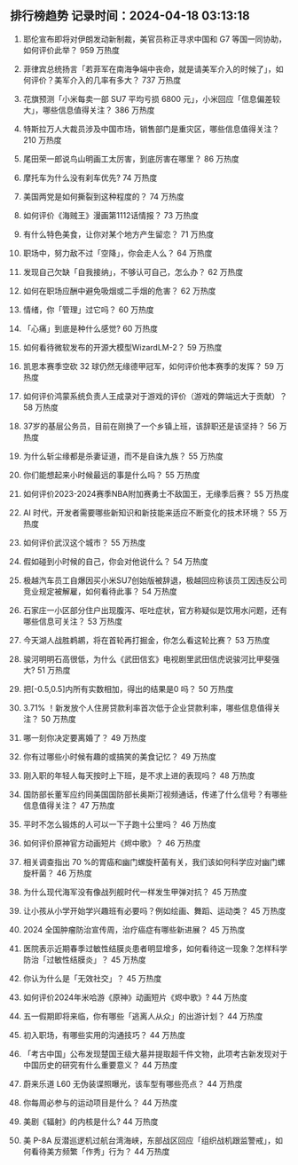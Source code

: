 
## 排行榜趋势 记录时间：2024-04-18 03:13:18
  
  1. 耶伦宣布即将对伊朗发动新制裁，美官员称正寻求中国和 G7 等国一同协助，如何评价此举？ 959 万热度
    
  2. 菲律宾总统扬言「若菲军在南海争端中丧命，就是请美军介入的时候了」，如何评价？美军介入的几率有多大？ 737 万热度
    
  3. 花旗预测「小米每卖一部 SU7 平均亏损 6800 元」，小米回应「信息偏差较大」，哪些信息值得关注？ 386 万热度
    
  4. 特斯拉万人大裁员涉及中国市场，销售部门是重灾区，哪些信息值得关注？ 210 万热度
    
  5. 尾田荣一郎说鸟山明画工太厉害，到底厉害在哪里？ 86 万热度
    
  6. 摩托车为什么没有刹车优先? 74 万热度
    
  7. 美国两党是如何撕裂到这种程度的？ 74 万热度
    
  8. 如何评价《海贼王》漫画第1112话情报？ 73 万热度
    
  9. 有什么特色美食，让你对某个地方产生留恋？ 71 万热度
    
  10. 职场中，努力敌不过「空降」，你会走人么？ 64 万热度
    
  11. 发现自己欠缺「自我接纳」，不够认可自己，怎么办？ 62 万热度
    
  12. 如何在职场应酬中避免吸烟或二手烟的危害？ 62 万热度
    
  13. 情绪，你「管理」过它吗？ 60 万热度
    
  14. 「心痛」到底是种什么感觉? 60 万热度
    
  15. 如何看待微软发布的开源大模型WizardLM-2？ 59 万热度
    
  16. 凯恩本赛季空砍 32 球仍然无缘德甲冠军，如何评价他本赛季的发挥？ 59 万热度
    
  17. 如何评价鸿蒙系统负责人王成录对于游戏的评价（游戏的弊端远大于贡献）？ 58 万热度
    
  18. 37岁的基层公务员，目前在刚换了一个乡镇上班，该辞职还是该坚持？ 56 万热度
    
  19. 为什么斩尘缘都是杀妻证道，而不是自诛九族？ 55 万热度
    
  20. 你们能想起来小时候最远的事是什么吗？ 55 万热度
    
  21. 如何评价2023-2024赛季NBA附加赛勇士不敌国王，无缘季后赛？ 55 万热度
    
  22. AI 时代，开发者需要哪些新知识和新技能来适应不断变化的技术环境？ 55 万热度
    
  23. 如何评价武汉这个城市？ 55 万热度
    
  24. 假如碰到小时候的自己，你会对他说什么？ 54 万热度
    
  25. 极越汽车员工自爆因买小米SU7创始版被辞退，极越回应称该员工因违反公司竞业规定被解雇，如何看待此事？ 54 万热度
    
  26. 石家庄一小区部分住户出现腹泻、呕吐症状，官方称疑似是饮用水问题，还有哪些信息可关注？ 53 万热度
    
  27. 今天湖人战胜鹈鹕，将在首轮再打掘金，你怎么看这轮比赛？ 53 万热度
    
  28. 骏河明明石高很低，为什么《武田信玄》电视剧里武田信虎说骏河比甲斐强大? 51 万热度
    
  29. 把[-0.5,0.5]内所有实数相加，得出的结果是0 吗？ 50 万热度
    
  30. 3.71% ！新发放个人住房贷款利率首次低于企业贷款利率，哪些信息值得关注？ 50 万热度
    
  31. 哪一刻你决定要离婚了？ 49 万热度
    
  32. 你有过哪些小时候有趣的或搞笑的美食记忆？ 49 万热度
    
  33. 刚入职的年轻人每天按时上下班，是不求上进的表现吗？ 48 万热度
    
  34. 国防部长董军应约同美国国防部长奥斯汀视频通话，传递了什么信号？有哪些信息值得关注？ 47 万热度
    
  35. 平时不怎么锻炼的人可以一下子跑十公里吗？ 46 万热度
    
  36. 如何评价原神官方动画短片《烬中歌》？ 46 万热度
    
  37. 相关调查指出 70 %的胃癌和幽门螺旋杆菌有关，我们该如何科学应对幽门螺旋杆菌？ 46 万热度
    
  38. 为什么现代海军没有像战列舰时代一样发生甲弹对抗？ 45 万热度
    
  39. 让小孩从小学开始学兴趣班有必要吗？例如绘画、舞蹈、运动类？ 45 万热度
    
  40. 2024 全国肿瘤防治宣传周，治疗癌症有哪些新进展？ 45 万热度
    
  41. 医院表示近期春季过敏性结膜炎患者明显增多，如何看待这一现象？怎样科学防治「过敏性结膜炎」？ 45 万热度
    
  42. 你认为什么是「无效社交」？ 45 万热度
    
  43. 如何评价2024年米哈游《原神》动画短片《烬中歌》? 44 万热度
    
  44. 五一假期即将来临，你有哪些「逃离人从众」的出游计划？ 44 万热度
    
  45. 初入职场，有哪些实用的沟通技巧？ 44 万热度
    
  46. 「考古中国」公布发现楚国王级大墓并提取超千件文物，此项考古新发现对于中国历史的研究有什么重要意义？ 44 万热度
    
  47. 蔚来乐道 L60 无伪装谍照曝光，该车型有哪些亮点？ 44 万热度
    
  48. 你每周必参与的运动项目是什么？ 44 万热度
    
  49. 美剧《辐射》的内核是什么? 44 万热度
    
  50. 美 P-8A 反潜巡逻机过航台湾海峡，东部战区回应「组织战机跟监警戒」，如何看待美方频繁「作秀」行为？ 44 万热度
    